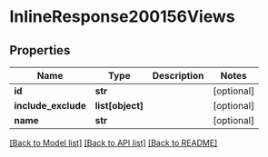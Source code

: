 # InlineResponse200156Views

## Properties
Name | Type | Description | Notes
------------ | ------------- | ------------- | -------------
**id** | **str** |  | [optional] 
**include_exclude** | **list[object]** |  | [optional] 
**name** | **str** |  | [optional] 

[[Back to Model list]](../README.md#documentation-for-models) [[Back to API list]](../README.md#documentation-for-api-endpoints) [[Back to README]](../README.md)

